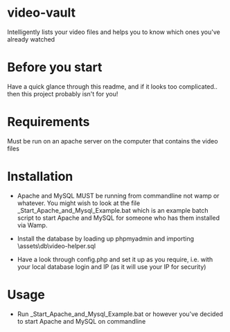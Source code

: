 # video-vault
Intelligently lists your video files and helps you to know which ones you've already watched

# Before you start
Have a quick glance through this readme, and if it looks too complicated.. then this project probably isn't for you!

# Requirements
Must be run on an apache server on the computer that contains the video files

# Installation
- Apache and MySQL MUST be running from commandline not wamp or whatever.
  You might wish to look at the file _Start_Apache_and_Mysql_Example.bat which is an example batch script to start Apache and MySQL for someone who has them installed via Wamp.

- Install the database by loading up phpmyadmin and importing \assets\db\video-helper.sql

- Have a look through config.php and set it up as you require, i.e. with your local database login and IP (as it will use your IP for security)

# Usage
- Run _Start_Apache_and_Mysql_Example.bat or however you've decided to start Apache and MySQL on commandline